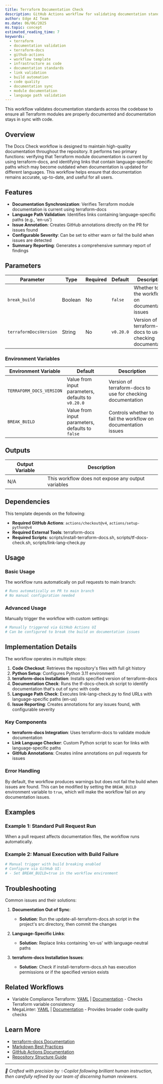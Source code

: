 ```yaml
---
title: Terraform Documentation Check
description: GitHub Actions workflow for validating documentation standards across Terraform modules
author: Edge AI Team
ms.date: 06/06/2025
ms.topic: concept
estimated_reading_time: 7
keywords:
  - terraform
  - documentation validation
  - terraform-docs
  - github-actions
  - workflow template
  - infrastructure as code
  - documentation standards
  - link validation
  - build automation
  - code quality
  - documentation sync
  - module documentation
  - language path validation
---
```


This workflow validates documentation standards across the codebase to ensure all Terraform modules are properly documented and documentation stays in sync with code.

## Overview

The Docs Check workflow is designed to maintain high-quality documentation throughout the repository. It performs two primary functions: verifying that Terraform module documentation is current by using terraform-docs, and identifying links that contain language-specific paths which may become outdated when documentation is updated for different languages. This workflow helps ensure that documentation remains accurate, up-to-date, and useful for all users.

## Features

- **Documentation Synchronization**: Verifies Terraform module documentation is current using terraform-docs
- **Language Path Validation**: Identifies links containing language-specific paths (e.g., 'en-us')
- **Issue Annotation**: Creates GitHub annotations directly on the PR for issues found
- **Configurable Severity**: Can be set to either warn or fail the build when issues are detected
- **Summary Reporting**: Generates a comprehensive summary report of findings

## Parameters

| Parameter              | Type    | Required | Default   | Description                                                 |
|------------------------|---------|----------|-----------|-------------------------------------------------------------|
| `break_build`          | Boolean | No       | `false`   | Whether to fail the workflow on documentation issues        |
| `terraformDocsVersion` | String  | No       | `v0.20.0` | Version of terraform-docs to use for checking documentation |

### Environment Variables

| Environment Variable     | Default                                            | Description                                                   |
|--------------------------|----------------------------------------------------|---------------------------------------------------------------|
| `TERRAFORM_DOCS_VERSION` | Value from input parameters, defaults to `v0.20.0` | Version of terraform-docs to use for checking documentation   |
| `BREAK_BUILD`            | Value from input parameters, defaults to `false`   | Controls whether to fail the workflow on documentation issues |

## Outputs

| Output Variable | Description                                        |
|-----------------|----------------------------------------------------|
| N/A             | This workflow does not expose any output variables |

## Dependencies

This template depends on the following:

- **Required GitHub Actions**: `actions/checkout@v4`, `actions/setup-python@v4`
- **Required External Tools**: terraform-docs
- **Required Scripts**: scripts/install-terraform-docs.sh, scripts/tf-docs-check.sh, scripts/link-lang-check.py

## Usage

### Basic Usage

The workflow runs automatically on pull requests to main branch:

```yaml
# Runs automatically on PR to main branch
# No manual configuration needed
```

### Advanced Usage

Manually trigger the workflow with custom settings:

```yaml
# Manually triggered via GitHub Actions UI
# Can be configured to break the build on documentation issues
```

## Implementation Details

The workflow operates in multiple steps:

1. **Code Checkout**: Retrieves the repository's files with full git history
2. **Python Setup**: Configures Python 3.11 environment
3. **terraform-docs Installation**: Installs specified version of terraform-docs
4. **Documentation Check**: Runs the tf-docs-check.sh script to identify documentation that's out of sync with code
5. **Language Path Check**: Executes link-lang-check.py to find URLs with language-specific paths (en-us)
6. **Issue Reporting**: Creates annotations for any issues found, with configurable severity

### Key Components

- **terraform-docs Integration**: Uses terraform-docs to validate module documentation
- **Link Language Checker**: Custom Python script to scan for links with language-specific paths
- **GitHub Annotations**: Creates inline annotations on pull requests for issues

### Error Handling

By default, the workflow produces warnings but does not fail the build when issues are found. This can be modified by setting the `BREAK_BUILD` environment variable to `true`, which will make the workflow fail on any documentation issues.

## Examples

### Example 1: Standard Pull Request Run

When a pull request affects documentation files, the workflow runs automatically.

### Example 2: Manual Execution with Build Failure

```yaml
# Manual trigger with build breaking enabled
# Configure via GitHub UI:
# - Set BREAK_BUILD=true in the workflow environment
```

## Troubleshooting

Common issues and their solutions:

1. **Documentation Out of Sync**:
   - **Solution**: Run the update-all-terraform-docs.sh script in the project's src directory, then commit the changes

2. **Language-Specific Links**:
   - **Solution**: Replace links containing 'en-us' with language-neutral paths

3. **terraform-docs Installation Issues**:
   - **Solution**: Check if install-terraform-docs.sh has execution permissions or if the specified version exists

## Related Workflows

- Variable Compliance Terraform: [YAML](/.github/workflows/variable-compliance-terraform.yml) | [Documentation](./variable-compliance-terraform.md) - Checks Terraform variable consistency
- MegaLinter: [YAML](/.github/workflows/megalinter.yml) | [Documentation](./megalinter.md) - Provides broader code quality checks

## Learn More

- [terraform-docs Documentation](https://terraform-docs.io/)
- [Markdown Best Practices](https://www.markdownguide.org/basic-syntax/)
- [GitHub Actions Documentation](https://docs.github.com/en/actions)
- [Repository Structure Guide](/README.md)

---

<!-- markdownlint-disable MD036 -->
*🤖 Crafted with precision by ✨Copilot following brilliant human instruction,
then carefully refined by our team of discerning human reviewers.*
<!-- markdownlint-enable MD036 -->
